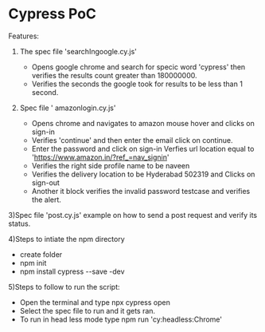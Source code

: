 
# Cypress PoC

Features:

1) The spec file 'searchIngoogle.cy.js' 
	- Opens google chrome and search for specic word 'cypress' then verifies the results count greater than 180000000.
	- Verifies the seconds the google took for results to be less than 1 second.
	
2) Spec file ' amazonlogin.cy.js'
	- Opens chrome and navigates to amazon mouse hover and clicks on sign-in 
	- Verifies 'continue' and then enter the email click on continue.
	- Enter the password and click on sign-in
	Verfies url location equal to 'https://www.amazon.in/?ref_=nav_signin'
	- Verifies the right side profile name to be naveen 
	-  Verifies the delivery location to be Hyderabad 502319 and Clicks on sign-out
	- Another it block verifies the invalid password testcase and verifies the alert.

3)Spec file 'post.cy.js' example on how to send a post request and verify its status.

4)Steps to intiate the npm directory
- create folder
- npm init
- npm install cypress --save -dev

5)Steps to follow to run the script:
- Open the terminal and type npx cypress open
- Select the spec file to run and it gets ran.
- To run in head less mode type npm run 'cy:headless:Chrome'	


